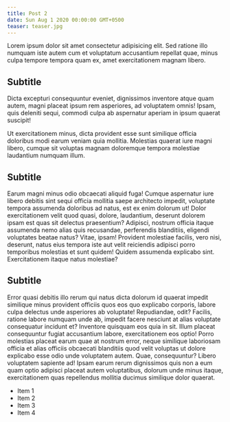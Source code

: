 ```yaml
---
title: Post 2
date: Sun Aug 1 2020 00:00:00 GMT+0500
teaser: teaser.jpg
---
```


Lorem ipsum dolor sit amet consectetur adipisicing elit. Sed ratione illo numquam iste autem cum et voluptatum accusantium repellat quae, minus culpa tempore tempora quam ex, amet exercitationem magnam libero.

## Subtitle

Dicta excepturi consequuntur eveniet, dignissimos inventore atque quam autem, magni placeat ipsum rem asperiores, ad voluptatem omnis! Ipsam, quis deleniti sequi, commodi culpa ab aspernatur aperiam in ipsum quaerat suscipit!

Ut exercitationem minus, dicta provident esse sunt similique officia doloribus modi earum veniam quia mollitia. Molestias quaerat iure magni libero, cumque sit voluptas magnam doloremque tempora molestiae laudantium numquam illum.

## Subtitle

Earum magni minus odio obcaecati aliquid fuga! Cumque aspernatur iure libero debitis sint sequi officia mollitia saepe architecto impedit, voluptate tempora assumenda doloribus ad natus, est ex enim dolorum ut!
Dolor exercitationem velit quod quasi, dolore, laudantium, deserunt dolorem ipsam est quas sit delectus praesentium? Adipisci, nostrum officia itaque assumenda nemo alias quis recusandae, perferendis blanditiis, eligendi voluptates beatae natus?
Vitae, ipsam! Provident molestiae facilis, vero nisi, deserunt, natus eius tempora iste aut velit reiciendis adipisci porro temporibus molestias et sunt quidem! Quidem assumenda explicabo sint. Exercitationem itaque natus molestiae?

## Subtitle

Error quasi debitis illo rerum qui natus dicta dolorum id quaerat impedit similique minus provident officiis quos eos quo explicabo corporis, labore culpa delectus unde asperiores ab voluptate! Repudiandae, odit?
Facilis, ratione labore numquam unde ab, impedit facere nesciunt at alias voluptate consequatur incidunt et? Inventore quisquam eos quia in sit. Illum placeat consequuntur fugiat accusantium labore, exercitationem eos optio!
Porro molestias placeat earum quae at nostrum error, neque similique laboriosam officia et alias officiis obcaecati blanditiis quod velit voluptas ut dolore explicabo esse odio unde voluptatem autem. Quae, consequuntur?
Libero voluptatem sapiente ad! Ipsam earum rerum dignissimos quis non a eum quam optio adipisci placeat autem voluptatibus, dolorum unde minus itaque, exercitationem quas repellendus mollitia ducimus similique dolor quaerat.

- Item 1
- Item 2
- Item 3
- Item 4
